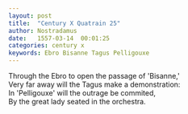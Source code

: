 ```yaml
---
layout: post
title:  "Century X Quatrain 25"
author: Nostradamus
date:   1557-03-14  00:01:25
categories: century x
keywords: Ebro Bisanne Tagus Pelligouxe
---
```

Through the Ebro to open the passage of 'Bisanne,'  
Very far away will the Tagus make a demonstration:  
In 'Pelligouxe' will the outrage be commited,  
By the great lady seated in the orchestra.